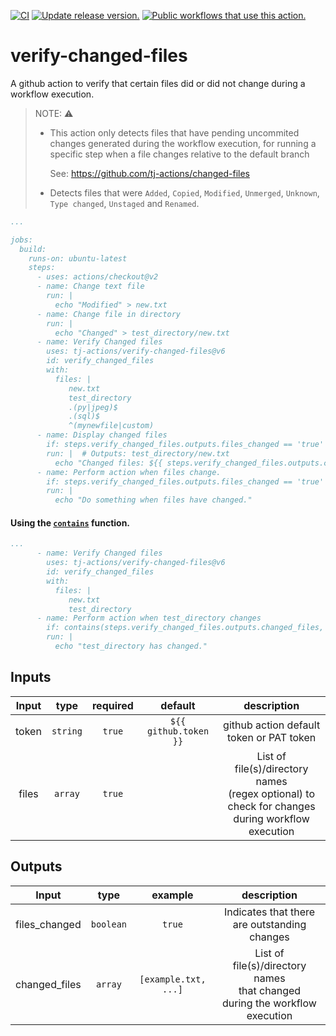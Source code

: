 [![CI](https://github.com/tj-actions/verify-changed-files/workflows/CI/badge.svg)](https://github.com/tj-actions/verify-changed-files/actions?query=workflow%3ACI)
[![Update release version.](https://github.com/tj-actions/verify-changed-files/workflows/Update%20release%20version./badge.svg)](https://github.com/tj-actions/verify-changed-files/actions?query=workflow%3A%22Update+release+version.%22) 
<a href="https://github.com/search?q=tj-actions+verify-changed-files+path%3A.github%2Fworkflows+language%3AYAML&type=code" target="_blank" title="Public workflows that use this action."><img src="https://img.shields.io/endpoint?url=https%3A%2F%2Fapi-git-master.endbug.vercel.app%2Fapi%2Fgithub-actions%2Fused-by%3Faction%3Dtj-actions%2Fverify-changed-files%26badge%3Dtrue" alt="Public workflows that use this action."></a>

# verify-changed-files
A github action to verify that certain files did or did not change during a workflow execution.


> NOTE: :warning:
> * This action only detects files that have pending uncommited changes generated during the workflow execution, for running a specific step when a file changes relative to the default branch 
> 
>      See: https://github.com/tj-actions/changed-files
> * Detects files that were `Added`, `Copied`, `Modified`, `Unmerged`, `Unknown`, `Type changed`, `Unstaged` and `Renamed`.


```yaml
...

jobs:
  build:
    runs-on: ubuntu-latest
    steps:
      - uses: actions/checkout@v2
      - name: Change text file
        run: |
          echo "Modified" > new.txt
      - name: Change file in directory
        run: |
          echo "Changed" > test_directory/new.txt
      - name: Verify Changed files
        uses: tj-actions/verify-changed-files@v6
        id: verify_changed_files
        with:
          files: |
             new.txt
             test_directory
             .(py|jpeg)$
             .(sql)$
             ^(mynewfile|custom)
      - name: Display changed files
        if: steps.verify_changed_files.outputs.files_changed == 'true'
        run: |  # Outputs: test_directory/new.txt
          echo "Changed files: ${{ steps.verify_changed_files.outputs.changed_files }}"
      - name: Perform action when files change.
        if: steps.verify_changed_files.outputs.files_changed == 'true'
        run: |
          echo "Do something when files have changed."
```


#### Using the [`contains`](https://docs.github.com/en/actions/reference/context-and-expression-syntax-for-github-actions#contains) function. 

```yaml
...
      - name: Verify Changed files
        uses: tj-actions/verify-changed-files@v6
        id: verify_changed_files
        with:
          files: |
             new.txt
             test_directory
      - name: Perform action when test_directory changes
        if: contains(steps.verify_changed_files.outputs.changed_files, 'test_directory')
        run: |
          echo "test_directory has changed."
```



## Inputs

|   Input       |    type     |  required      |  default                      |  description               |
|:-------------:|:-----------:|:--------------:|:-----------------------------:|:--------------------------:|
| token         |  `string`   |    `true`     | `${{ github.token }}`  <br/>  | github action default token or PAT token |
| files         |  `array`   |    `true`     |                               | List of file(s)/directory names <br/> (regex optional) to check for changes <br/> during workflow execution |


## Outputs

|   Input       |    type     |  example      |  description               |
|:-------------:|:-----------:|:-------------:|:--------------------------:|
| files_changed |  `boolean`  |  `true`       | Indicates that there are outstanding changes |
| changed_files |  `array`    |  `[example.txt, ...]`      | List of file(s)/directory names <br/> that changed <br/> during the workflow execution |
